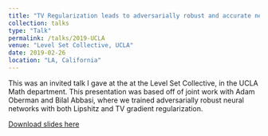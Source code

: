```yaml
---
title: "TV Regularization leads to adversarially robust and accurate neural networks"
collection: talks
type: "Talk"
permalink: /talks/2019-UCLA
venue: "Level Set Collective, UCLA"
date: 2019-02-26
location: "LA, California"
---
```


This was an invited talk I gave at the  at the Level Set Collective, in the UCLA Math department.
This presentation was based off of joint work with Adam Oberman and Bilal Abbasi, where we trained adversarially robust neural networks with both Lipshitz and TV gradient regularization.

[Download slides here]({{site.url}}/files/presentations/2019-UCLA.pdf)

